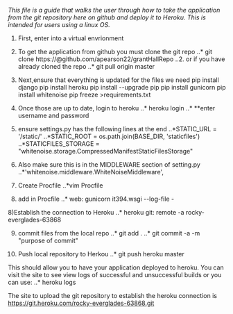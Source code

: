 *This file is a guide that walks the user through how to 
take the application from the git repository here on github
and deploy it to Heroku. This is intended for users using a 
linux OS.*

1. First, enter into a virtual envrionment

2. To get the application from github you must clone the git repo
..* git clone https://<username>@github.com/apearson22/grantHallRepo
..2. or if you have already cloned the repo
..* git pull origin master

3. Next,ensure that everything is updated for the files we need
 pip install django
 pip install heroku
 pip install --upgrade pip
 pip install gunicorn
 pip install whitenoise
 pip freeze >requirements.txt

4. Once those are up to date, login to heroku
..* heroku login
..* **enter username and password

5) ensure settings.py has the following lines at the end
..*STATIC_URL = '/static/'
..*STATIC_ROOT = os.path.join(BASE_DIR, 'staticfiles')
..*STATICFILES_STORAGE = "whitenoise.storage.CompressedManifestStaticFilesStorage"

6) Also make sure this is in the MIDDLEWARE section of setting.py
..*'whitenoise.middleware.WhiteNoiseMiddleware',

7) Create Procfile
 ..*vim Procfile

8) add in Procfile
..* web: gunicorn it394.wsgi --log-file -

8)Establish the connection to Heroku
..* heroku git: remote -a rocky-everglades-63868

9) commit files from the local repo
 ..* git add .
..* git commit -a -m "purpose of commit"

10) Push local repository to Herkou
..* git push heroku master


This should allow you to have your application deployed
to heroku. You can visit the site to see view logs of
successful and unsuccessful builds or you can use:
..* heroku logs

The site to upload the git repository to establish the 
heroku connection is https://git.heroku.com/rocky-everglades-63868.git
